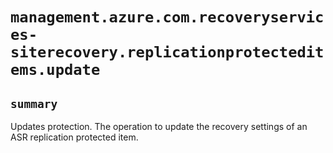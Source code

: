 # `management.azure.com.recoveryservices-siterecovery.replicationprotecteditems.update`

## `summary`
Updates protection. The operation to update the recovery settings of an ASR replication protected item.


